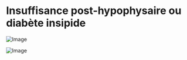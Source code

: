 # Insuffisance post-hypophysaire ou diabète insipide

![Image](.//media/endo/Scan_0107.jpg)

![Image](.//media/endo/Scan_0107_verso.jpg)

